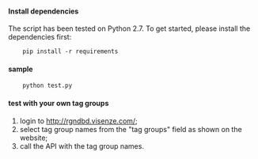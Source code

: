 #### Install dependencies

The script has been tested on Python 2.7. To get started, please install the dependencies first:

```
	pip install -r requirements
```

#### sample

```
	python test.py
```

#### test with your own tag groups
1. login to http://rgndbd.visenze.com/;
2. select tag group names from the "tag groups" field as shown on the website;
3. call the API with the tag group names.

